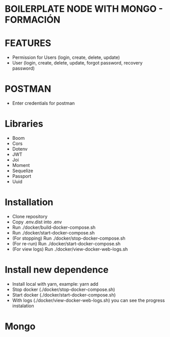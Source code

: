 BOILERPLATE NODE WITH MONGO - FORMACIÓN
=======================

# FEATURES

- Permission for Users (login, create, delete, update)
- User (login, create, delete, update, forgot password, recovery password)

# POSTMAN

- Enter credentials for postman

# Libraries

- Boom
- Cors
- Dotenv
- JWT
- Joi
- Moment
- Sequelize
- Passport
- Uuid

# Installation

- Clone repository
- Copy .env.dist into .env
- Run ./docker/build-docker-compose.sh
- Run ./docker/start-docker-compose.sh
- (For stopping) Run ./docker/stop-docker-compose.sh
- (For re-run) Run ./docker/start-docker-compose.sh
- (For view logs) Run ./docker/view-docker-web-logs.sh

# Install new dependence

- Install local with yarn, example: yarn add <package-name>
- Stop docker (./docker/stop-docker-compose.sh)
- Start docker (./docker/start-docker-compose.sh)
- With logs (./docker/view-docker-web-logs.sh) you can see the progress instalation

# Mongo

